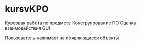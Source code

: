 # kursvKPO
Курсовая работа по предмету Конструирование ПО
Оценка взаимодействия GUI

Пользователь нажимает на появляющиеся объекты
